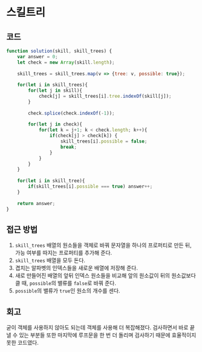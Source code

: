 # 스킬트리

## 코드
``` js
function solution(skill, skill_trees) {
    var answer = 0;
    let check = new Array(skill.length);
    
    skill_trees = skill_trees.map(v => {tree: v, possible: true});
    
    for(let i in skill_trees){
        for(let j in skill){
            check[j] = skill_trees[i].tree.indexOf(skill[j]);
        }
        
        check.splice(check.indexOf(-1));
        
        for(let j in check){
            for(let k = j+1; k < check.length; k++){
                if(check[j] > check[k]) {
                    skill_trees[i].possible = false;
                    break;
                }
            }
        }
    }
    
    for(let i in skill_tree){
        if(skill_trees[i].possible === true) answer++;
    }
    
    return answer;
}
```

## 접근 방법 
1. `skill_trees` 배열의 원소들을 객체로 바꿔 문자열을 하나의 프로퍼티로 만든 뒤, 가능 여부를 따지는 프로퍼티를 추가해 준다.
2. `skill_trees` 배열을 모두 돈다.
3. 겹치는 알파벳의 인덱스들을 새로운 배열에 저장해 준다.
4. 새로 만들어진 배열의 앞뒤 인덱스 원소들을 비교해 앞의 원소값이 뒤의 원소값보다 클 때, `possible`의 밸류를 `false`로 바꿔 준다.
5. `possible`의 밸류가 `true`인 원소의 개수를 센다.

## 회고
굳이 객체를 사용하지 않아도 되는데 객체를 사용해 더 복잡해졌다. 검사하면서 바로 끝낼 수 있는 부분들 또한 마지막에 루프문을 한 번 더 돌리며 검사하기 때문에 효율적이지 못한 코드였다.